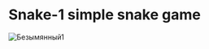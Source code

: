 # Snake-1 simple snake game
![Безымянный1](https://user-images.githubusercontent.com/80195914/111003987-35284a80-8399-11eb-8f75-cb0710a61431.png)
